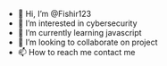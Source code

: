 - 👋 Hi, I’m @Fishir123
- 👀 I’m interested in cybersecurity 
- 🌱 I’m currently learning javascript
- 💞️ I’m looking to collaborate on project
- 📫 How to reach me contact me

<!---
Fishir123/Fishir123 is a ✨ special ✨ repository because its `README.md` (this file) appears on your GitHub profile.
You can click the Preview link to take a look at your changes.
--->
